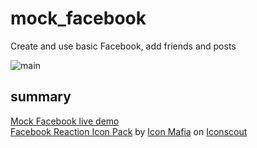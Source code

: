 # mock_facebook
Create and use basic Facebook, add friends and posts

<img src="C:\Users\Genib\Desktop\Capture1.png" alt="main"/>

## summary
<a href="https://mock-facebook.herokuapp.com/" target="_blank">Mock Facebook live demo</a>
<br>
<a href="https://iconscout.com/icon-pack/facebook-reactions-emoticons" target="_blank">Facebook Reaction Icon Pack</a> by <a href="https://iconscout.com/contributors/icon-mafia">Icon Mafia</a> on <a href="https://iconscout.com">Iconscout</a>
